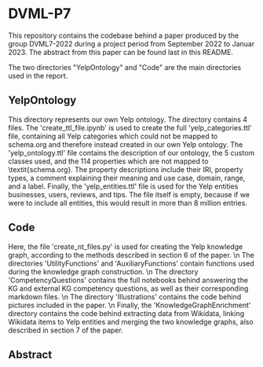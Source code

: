 # DVML-P7

This repository contains the codebase behind a paper produced by the group DVML7-2022 during a project period from September 2022 to Januar 2023. The abstract from this paper can be found last in this README.

The two directories "YelpOntology" and "Code" are the main directories used in the report.

## YelpOntology
This directory represents our own Yelp ontology.
The directory contains 4 files. The 'create_ttl_file.ipynb' is used to create the full 'yelp_categories.ttl' file, containing all Yelp categories which could not be mapped to schema.org and therefore instead created in our own Yelp ontology. 
The 'yelp_ontology.ttl' file contains the description of our ontology, the 5 custom classes used, and the 114 properties which are not mapped to \textit{schema.org}. The property descriptions include their IRI, property types, a comment explaining their meaning and use case, domain, range, and a label. 
Finally, the 'yelp_entities.ttl' file is used for the Yelp entities businesses, users, reviews, and tips. The file itself is empty, because if we were to include all entities, this would result in more than 8 million entries.

## Code

Here, the file 'create_nt_files.py' is used for creating the Yelp knowledge graph, according to the methods described in section 6 of the paper. \n
The directories 'UtilityFunctions' and 'AuxiliaryFunctions' contain functions used during the knowledge graph construction. \n
The directory 'CompetencyQuestions' contains the full notebooks behind answering the KG and external KG competency questions, as well as their corresponding markdown files. \n 
The directory 'Illustrations' contains the code behind pictures included in the paper. \n
Finally, the 'KnowledgeGraphEnrichment' directory contains the code behind extracting data from Wikidata, linking Wikidata items to Yelp entities and merging the two knowledge graphs, also described in section 7 of the paper.

## Abstract



